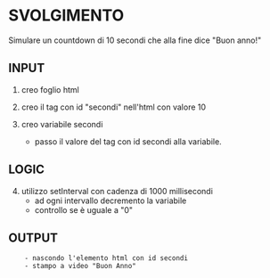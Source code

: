 # SVOLGIMENTO
Simulare un countdown di 10 secondi che alla fine dice "Buon anno!"

## INPUT
1. creo foglio html
2. creo il tag con id "secondi" nell'html con valore 10

3. creo variabile secondi
    - passo il valore del tag con id secondi alla variabile.

## LOGIC
4. utilizzo setInterval con cadenza di 1000 millisecondi
    -  ad ogni intervallo decremento la variabile
    - controllo se è uguale a "0"

## OUTPUT 
        - nascondo l'elemento html con id secondi
        - stampo a video "Buon Anno"

